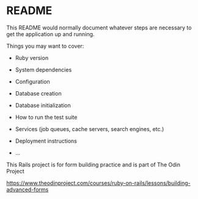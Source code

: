 # README

This README would normally document whatever steps are necessary to get the
application up and running.

Things you may want to cover:

* Ruby version

* System dependencies

* Configuration

* Database creation

* Database initialization

* How to run the test suite

* Services (job queues, cache servers, search engines, etc.)

* Deployment instructions

* ...

This Rails project is for form building practice and is part of The Odin Project

https://www.theodinproject.com/courses/ruby-on-rails/lessons/building-advanced-forms